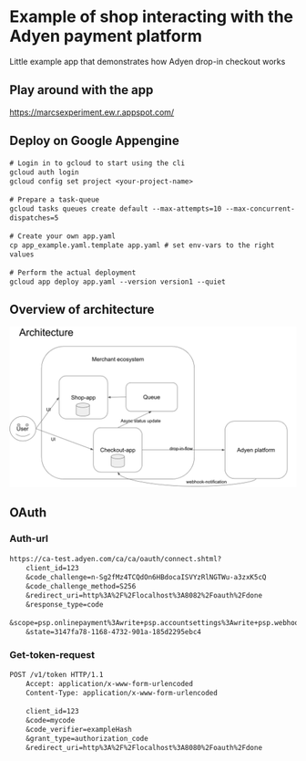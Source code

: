 # Example of shop interacting with the Adyen payment platform

Little example app that demonstrates how Adyen drop-in checkout works

## Play around with the app

https://marcsexperiment.ew.r.appspot.com/


## Deploy on Google Appengine

    # Login in to gcloud to start using the cli
    gcloud auth login 
    gcloud config set project <your-project-name>   
    
    # Prepare a task-queue
    gcloud tasks queues create default --max-attempts=10 --max-concurrent-dispatches=5
    
    # Create your own app.yaml
    cp app_example.yaml.template app.yaml # set env-vars to the right values
    
    # Perform the actual deployment
    gcloud app deploy app.yaml --version version1 --quiet

## Overview of architecture

![alt text](./docs/adyen_shop_architecture.png)

## OAuth

### Auth-url

    https://ca-test.adyen.com/ca/ca/oauth/connect.shtml?
        client_id=123
        &code_challenge=n-Sg2fMz4TCQdOn6HBdocaISVYzRlNGTWu-a3zxK5cQ
        &code_challenge_method=S256
        &redirect_uri=http%3A%2F%2Flocalhost%3A8082%2Foauth%2Fdone
        &response_type=code
        &scope=psp.onlinepayment%3Awrite+psp.accountsettings%3Awrite+psp.webhook%3Awrite
        &state=3147fa78-1168-4732-901a-185d2295ebc4

### Get-token-request

    POST /v1/token HTTP/1.1
        Accept: application/x-www-form-urlencoded
        Content-Type: application/x-www-form-urlencoded

        client_id=123
        &code=mycode
        &code_verifier=exampleHash
        &grant_type=authorization_code
        &redirect_uri=http%3A%2F%2Flocalhost%3A8080%2Foauth%2Fdone


